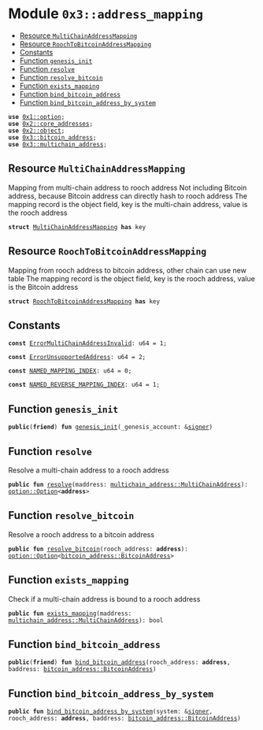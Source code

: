 
<a name="0x3_address_mapping"></a>

# Module `0x3::address_mapping`



-  [Resource `MultiChainAddressMapping`](#0x3_address_mapping_MultiChainAddressMapping)
-  [Resource `RoochToBitcoinAddressMapping`](#0x3_address_mapping_RoochToBitcoinAddressMapping)
-  [Constants](#@Constants_0)
-  [Function `genesis_init`](#0x3_address_mapping_genesis_init)
-  [Function `resolve`](#0x3_address_mapping_resolve)
-  [Function `resolve_bitcoin`](#0x3_address_mapping_resolve_bitcoin)
-  [Function `exists_mapping`](#0x3_address_mapping_exists_mapping)
-  [Function `bind_bitcoin_address`](#0x3_address_mapping_bind_bitcoin_address)
-  [Function `bind_bitcoin_address_by_system`](#0x3_address_mapping_bind_bitcoin_address_by_system)


<pre><code><b>use</b> <a href="">0x1::option</a>;
<b>use</b> <a href="">0x2::core_addresses</a>;
<b>use</b> <a href="">0x2::object</a>;
<b>use</b> <a href="bitcoin_address.md#0x3_bitcoin_address">0x3::bitcoin_address</a>;
<b>use</b> <a href="multichain_address.md#0x3_multichain_address">0x3::multichain_address</a>;
</code></pre>



<a name="0x3_address_mapping_MultiChainAddressMapping"></a>

## Resource `MultiChainAddressMapping`

Mapping from multi-chain address to rooch address
Not including Bitcoin address, because Bitcoin address can directly hash to rooch address
The mapping record is the object field, key is the multi-chain address, value is the rooch address


<pre><code><b>struct</b> <a href="address_mapping.md#0x3_address_mapping_MultiChainAddressMapping">MultiChainAddressMapping</a> <b>has</b> key
</code></pre>



<a name="0x3_address_mapping_RoochToBitcoinAddressMapping"></a>

## Resource `RoochToBitcoinAddressMapping`

Mapping from rooch address to bitcoin address, other chain can use new table
The mapping record is the object field, key is the rooch address, value is the Bitcoin address


<pre><code><b>struct</b> <a href="address_mapping.md#0x3_address_mapping_RoochToBitcoinAddressMapping">RoochToBitcoinAddressMapping</a> <b>has</b> key
</code></pre>



<a name="@Constants_0"></a>

## Constants


<a name="0x3_address_mapping_ErrorMultiChainAddressInvalid"></a>



<pre><code><b>const</b> <a href="address_mapping.md#0x3_address_mapping_ErrorMultiChainAddressInvalid">ErrorMultiChainAddressInvalid</a>: u64 = 1;
</code></pre>



<a name="0x3_address_mapping_ErrorUnsupportedAddress"></a>



<pre><code><b>const</b> <a href="address_mapping.md#0x3_address_mapping_ErrorUnsupportedAddress">ErrorUnsupportedAddress</a>: u64 = 2;
</code></pre>



<a name="0x3_address_mapping_NAMED_MAPPING_INDEX"></a>



<pre><code><b>const</b> <a href="address_mapping.md#0x3_address_mapping_NAMED_MAPPING_INDEX">NAMED_MAPPING_INDEX</a>: u64 = 0;
</code></pre>



<a name="0x3_address_mapping_NAMED_REVERSE_MAPPING_INDEX"></a>



<pre><code><b>const</b> <a href="address_mapping.md#0x3_address_mapping_NAMED_REVERSE_MAPPING_INDEX">NAMED_REVERSE_MAPPING_INDEX</a>: u64 = 1;
</code></pre>



<a name="0x3_address_mapping_genesis_init"></a>

## Function `genesis_init`



<pre><code><b>public</b>(<b>friend</b>) <b>fun</b> <a href="address_mapping.md#0x3_address_mapping_genesis_init">genesis_init</a>(_genesis_account: &<a href="">signer</a>)
</code></pre>



<a name="0x3_address_mapping_resolve"></a>

## Function `resolve`

Resolve a multi-chain address to a rooch address


<pre><code><b>public</b> <b>fun</b> <a href="address_mapping.md#0x3_address_mapping_resolve">resolve</a>(maddress: <a href="multichain_address.md#0x3_multichain_address_MultiChainAddress">multichain_address::MultiChainAddress</a>): <a href="_Option">option::Option</a>&lt;<b>address</b>&gt;
</code></pre>



<a name="0x3_address_mapping_resolve_bitcoin"></a>

## Function `resolve_bitcoin`

Resolve a rooch address to a bitcoin address


<pre><code><b>public</b> <b>fun</b> <a href="address_mapping.md#0x3_address_mapping_resolve_bitcoin">resolve_bitcoin</a>(rooch_address: <b>address</b>): <a href="_Option">option::Option</a>&lt;<a href="bitcoin_address.md#0x3_bitcoin_address_BitcoinAddress">bitcoin_address::BitcoinAddress</a>&gt;
</code></pre>



<a name="0x3_address_mapping_exists_mapping"></a>

## Function `exists_mapping`

Check if a multi-chain address is bound to a rooch address


<pre><code><b>public</b> <b>fun</b> <a href="address_mapping.md#0x3_address_mapping_exists_mapping">exists_mapping</a>(maddress: <a href="multichain_address.md#0x3_multichain_address_MultiChainAddress">multichain_address::MultiChainAddress</a>): bool
</code></pre>



<a name="0x3_address_mapping_bind_bitcoin_address"></a>

## Function `bind_bitcoin_address`



<pre><code><b>public</b>(<b>friend</b>) <b>fun</b> <a href="address_mapping.md#0x3_address_mapping_bind_bitcoin_address">bind_bitcoin_address</a>(rooch_address: <b>address</b>, baddress: <a href="bitcoin_address.md#0x3_bitcoin_address_BitcoinAddress">bitcoin_address::BitcoinAddress</a>)
</code></pre>



<a name="0x3_address_mapping_bind_bitcoin_address_by_system"></a>

## Function `bind_bitcoin_address_by_system`



<pre><code><b>public</b> <b>fun</b> <a href="address_mapping.md#0x3_address_mapping_bind_bitcoin_address_by_system">bind_bitcoin_address_by_system</a>(system: &<a href="">signer</a>, rooch_address: <b>address</b>, baddress: <a href="bitcoin_address.md#0x3_bitcoin_address_BitcoinAddress">bitcoin_address::BitcoinAddress</a>)
</code></pre>

